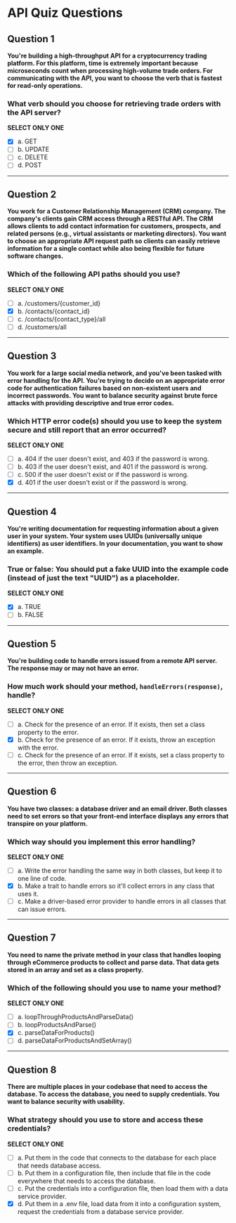 # API Quiz Questions

## Question 1
**You're building a high-throughput API for a cryptocurrency trading platform. For this platform, time is extremely important because microseconds count when processing high-volume trade orders. For communicating with the API, you want to choose the verb that is fastest for read-only operations.**

### What verb should you choose for retrieving trade orders with the API server?
**SELECT ONLY ONE**
- [x] a. GET
- [ ] b. UPDATE
- [ ] c. DELETE
- [ ] d. POST

---

## Question 2
**You work for a Customer Relationship Management (CRM) company. The company's clients gain CRM access through a RESTful API. The CRM allows clients to add contact information for customers, prospects, and related persons (e.g., virtual assistants or marketing directors). You want to choose an appropriate API request path so clients can easily retrieve information for a single contact while also being flexible for future software changes.**

### Which of the following API paths should you use?
**SELECT ONLY ONE**
- [ ] a. /customers/{customer_id}
- [x] b. /contacts/{contact_id}
- [ ] c. /contacts/{contact_type}/all
- [ ] d. /customers/all

---

## Question 3
**You work for a large social media network, and you've been tasked with error handling for the API. You're trying to decide on an appropriate error code for authentication failures based on non-existent users and incorrect passwords. You want to balance security against brute force attacks with providing descriptive and true error codes.**

### Which HTTP error code(s) should you use to keep the system secure and still report that an error occurred?
**SELECT ONLY ONE**
- [ ] a. 404 if the user doesn't exist, and 403 if the password is wrong.
- [ ] b. 403 if the user doesn't exist, and 401 if the password is wrong.
- [ ] c. 500 if the user doesn't exist or if the password is wrong.
- [x] d. 401 if the user doesn't exist or if the password is wrong.

---

## Question 4
**You're writing documentation for requesting information about a given user in your system. Your system uses UUIDs (universally unique identifiers) as user identifiers. In your documentation, you want to show an example.**

### True or false: You should put a fake UUID into the example code (instead of just the text "UUID") as a placeholder.
**SELECT ONLY ONE**
- [x] a. TRUE
- [ ] b. FALSE

---

## Question 5
**You're building code to handle errors issued from a remote API server. The response may or may not have an error.**

### How much work should your method, `handleErrors(response)`, handle?
**SELECT ONLY ONE**
- [ ] a. Check for the presence of an error. If it exists, then set a class property to the error.
- [x] b. Check for the presence of an error. If it exists, throw an exception with the error.
- [ ] c. Check for the presence of an error. If it exists, set a class property to the error, then throw an exception.

---

## Question 6
**You have two classes: a database driver and an email driver. Both classes need to set errors so that your front-end interface displays any errors that transpire on your platform.**

### Which way should you implement this error handling?
**SELECT ONLY ONE**
- [ ] a. Write the error handling the same way in both classes, but keep it to one line of code.
- [x] b. Make a trait to handle errors so it'll collect errors in any class that uses it.
- [ ] c. Make a driver-based error provider to handle errors in all classes that can issue errors.

---

## Question 7
**You need to name the private method in your class that handles looping through eCommerce products to collect and parse data. That data gets stored in an array and set as a class property.**

### Which of the following should you use to name your method?
**SELECT ONLY ONE**
- [ ] a. loopThroughProductsAndParseData()
- [ ] b. loopProductsAndParse()
- [x] c. parseDataForProducts()
- [ ] d. parseDataForProductsAndSetArray()

---

## Question 8
**There are multiple places in your codebase that need to access the database. To access the database, you need to supply credentials. You want to balance security with usability.**

### What strategy should you use to store and access these credentials?
**SELECT ONLY ONE**
- [ ] a. Put them in the code that connects to the database for each place that needs database access.
- [ ] b. Put them in a configuration file, then include that file in the code everywhere that needs to access the database.
- [ ] c. Put the credentials into a configuration file, then load them with a data service provider.
- [x] d. Put them in a .env file, load data from it into a configuration system, request the credentials from a database service provider.